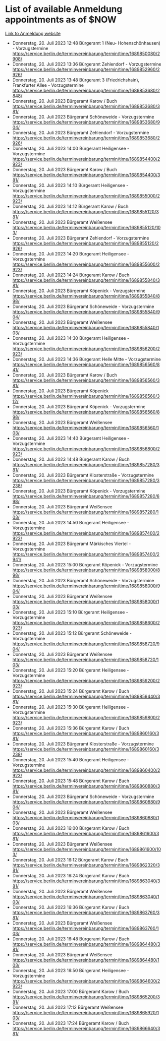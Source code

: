 # List of available Anmeldung appointments as of $NOW
[Link to Anmeldung website](https://service.berlin.de/terminvereinbarung/termin/tag.php?termin=1&anliegen[]=120686&dienstleisterlist=122210,122217,327316,122219,327312,122227,327314,122231,327346,122243,327348,122254,122252,329742,122260,329745,122262,329748,122271,327278,122273,327274,122277,327276,330436,122280,327294,122282,327290,122284,327292,122291,327270,122285,327266,122286,327264,122296,327268,150230,329760,122297,327286,122294,327284,122312,329763,122314,329775,122304,327330,122311,327334,122309,327332,317869,122281,327352,122279,329772,122283,122276,327324,122274,327326,122267,329766,122246,327318,122251,327320,122257,327322,122208,327298,122226,327300&herkunft=http%3A%2F%2Fservice.berlin.de%2Fdienstleistung%2F120686%2F)
- Donnerstag, 20. Juli 2023 12:48 Bürgeramt 1 (Neu- Hohenschönhausen) - Vorzugstermine https://service.berlin.de/terminvereinbarung/termin/time/1689850080/2908/
- Donnerstag, 20. Juli 2023 13:36 Bürgeramt Zehlendorf - Vorzugstermine https://service.berlin.de/terminvereinbarung/termin/time/1689852960/2926/
- Donnerstag, 20. Juli 2023 13:48 Bürgeramt 3 (Friedrichshain), Frankfurter Allee - Vorzugstermine https://service.berlin.de/terminvereinbarung/termin/time/1689853680/2848/
- Donnerstag, 20. Juli 2023  Bürgeramt Karow / Buch https://service.berlin.de/terminvereinbarung/termin/time/1689853680/381/
- Donnerstag, 20. Juli 2023  Bürgeramt Schöneweide - Vorzugstermine https://service.berlin.de/terminvereinbarung/termin/time/1689853680/904/
- Donnerstag, 20. Juli 2023  Bürgeramt Zehlendorf - Vorzugstermine https://service.berlin.de/terminvereinbarung/termin/time/1689853680/2926/
- Donnerstag, 20. Juli 2023 14:00 Bürgeramt Heiligensee - Vorzugstermine https://service.berlin.de/terminvereinbarung/termin/time/1689854400/2923/
- Donnerstag, 20. Juli 2023  Bürgeramt Karow / Buch https://service.berlin.de/terminvereinbarung/termin/time/1689854400/381/
- Donnerstag, 20. Juli 2023 14:10 Bürgeramt Heiligensee - Vorzugstermine https://service.berlin.de/terminvereinbarung/termin/time/1689855000/2923/
- Donnerstag, 20. Juli 2023 14:12 Bürgeramt Karow / Buch https://service.berlin.de/terminvereinbarung/termin/time/1689855120/381/
- Donnerstag, 20. Juli 2023  Bürgeramt Weißensee https://service.berlin.de/terminvereinbarung/termin/time/1689855120/103/
- Donnerstag, 20. Juli 2023  Bürgeramt Zehlendorf - Vorzugstermine https://service.berlin.de/terminvereinbarung/termin/time/1689855120/2926/
- Donnerstag, 20. Juli 2023 14:20 Bürgeramt Heiligensee - Vorzugstermine https://service.berlin.de/terminvereinbarung/termin/time/1689855600/2923/
- Donnerstag, 20. Juli 2023 14:24 Bürgeramt Karow / Buch https://service.berlin.de/terminvereinbarung/termin/time/1689855840/381/
- Donnerstag, 20. Juli 2023  Bürgeramt Köpenick - Vorzugstermine https://service.berlin.de/terminvereinbarung/termin/time/1689855840/898/
- Donnerstag, 20. Juli 2023  Bürgeramt Schöneweide - Vorzugstermine https://service.berlin.de/terminvereinbarung/termin/time/1689855840/904/
- Donnerstag, 20. Juli 2023  Bürgeramt Weißensee https://service.berlin.de/terminvereinbarung/termin/time/1689855840/103/
- Donnerstag, 20. Juli 2023 14:30 Bürgeramt Heiligensee - Vorzugstermine https://service.berlin.de/terminvereinbarung/termin/time/1689856200/2923/
- Donnerstag, 20. Juli 2023 14:36 Bürgeramt Helle Mitte - Vorzugstermine https://service.berlin.de/terminvereinbarung/termin/time/1689856560/841/
- Donnerstag, 20. Juli 2023  Bürgeramt Karow / Buch https://service.berlin.de/terminvereinbarung/termin/time/1689856560/381/
- Donnerstag, 20. Juli 2023  Bürgeramt Köpenick https://service.berlin.de/terminvereinbarung/termin/time/1689856560/312/
- Donnerstag, 20. Juli 2023  Bürgeramt Köpenick - Vorzugstermine https://service.berlin.de/terminvereinbarung/termin/time/1689856560/898/
- Donnerstag, 20. Juli 2023  Bürgeramt Weißensee https://service.berlin.de/terminvereinbarung/termin/time/1689856560/103/
- Donnerstag, 20. Juli 2023 14:40 Bürgeramt Heiligensee - Vorzugstermine https://service.berlin.de/terminvereinbarung/termin/time/1689856800/2923/
- Donnerstag, 20. Juli 2023 14:48 Bürgeramt Karow / Buch https://service.berlin.de/terminvereinbarung/termin/time/1689857280/381/
- Donnerstag, 20. Juli 2023  Bürgeramt Klosterstraße - Vorzugstermine https://service.berlin.de/terminvereinbarung/termin/time/1689857280/3238/
- Donnerstag, 20. Juli 2023  Bürgeramt Köpenick - Vorzugstermine https://service.berlin.de/terminvereinbarung/termin/time/1689857280/898/
- Donnerstag, 20. Juli 2023  Bürgeramt Weißensee https://service.berlin.de/terminvereinbarung/termin/time/1689857280/103/
- Donnerstag, 20. Juli 2023 14:50 Bürgeramt Heiligensee - Vorzugstermine https://service.berlin.de/terminvereinbarung/termin/time/1689857400/2923/
- Donnerstag, 20. Juli 2023  Bürgeramt Märkisches Viertel - Vorzugstermine https://service.berlin.de/terminvereinbarung/termin/time/1689857400/2941/
- Donnerstag, 20. Juli 2023 15:00 Bürgeramt Köpenick - Vorzugstermine https://service.berlin.de/terminvereinbarung/termin/time/1689858000/898/
- Donnerstag, 20. Juli 2023  Bürgeramt Schöneweide - Vorzugstermine https://service.berlin.de/terminvereinbarung/termin/time/1689858000/904/
- Donnerstag, 20. Juli 2023  Bürgeramt Weißensee https://service.berlin.de/terminvereinbarung/termin/time/1689858000/103/
- Donnerstag, 20. Juli 2023 15:10 Bürgeramt Heiligensee - Vorzugstermine https://service.berlin.de/terminvereinbarung/termin/time/1689858600/2923/
- Donnerstag, 20. Juli 2023 15:12 Bürgeramt Schöneweide - Vorzugstermine https://service.berlin.de/terminvereinbarung/termin/time/1689858720/904/
- Donnerstag, 20. Juli 2023  Bürgeramt Weißensee https://service.berlin.de/terminvereinbarung/termin/time/1689858720/103/
- Donnerstag, 20. Juli 2023 15:20 Bürgeramt Heiligensee - Vorzugstermine https://service.berlin.de/terminvereinbarung/termin/time/1689859200/2923/
- Donnerstag, 20. Juli 2023 15:24 Bürgeramt Karow / Buch https://service.berlin.de/terminvereinbarung/termin/time/1689859440/381/
- Donnerstag, 20. Juli 2023 15:30 Bürgeramt Heiligensee - Vorzugstermine https://service.berlin.de/terminvereinbarung/termin/time/1689859800/2923/
- Donnerstag, 20. Juli 2023 15:36 Bürgeramt Karow / Buch https://service.berlin.de/terminvereinbarung/termin/time/1689860160/381/
- Donnerstag, 20. Juli 2023  Bürgeramt Klosterstraße - Vorzugstermine https://service.berlin.de/terminvereinbarung/termin/time/1689860160/3238/
- Donnerstag, 20. Juli 2023 15:40 Bürgeramt Heiligensee - Vorzugstermine https://service.berlin.de/terminvereinbarung/termin/time/1689860400/2923/
- Donnerstag, 20. Juli 2023 15:48 Bürgeramt Karow / Buch https://service.berlin.de/terminvereinbarung/termin/time/1689860880/381/
- Donnerstag, 20. Juli 2023  Bürgeramt Schöneweide - Vorzugstermine https://service.berlin.de/terminvereinbarung/termin/time/1689860880/904/
- Donnerstag, 20. Juli 2023  Bürgeramt Weißensee https://service.berlin.de/terminvereinbarung/termin/time/1689860880/103/
- Donnerstag, 20. Juli 2023 16:00 Bürgeramt Karow / Buch https://service.berlin.de/terminvereinbarung/termin/time/1689861600/381/
- Donnerstag, 20. Juli 2023  Bürgeramt Weißensee https://service.berlin.de/terminvereinbarung/termin/time/1689861600/103/
- Donnerstag, 20. Juli 2023 16:12 Bürgeramt Karow / Buch https://service.berlin.de/terminvereinbarung/termin/time/1689862320/381/
- Donnerstag, 20. Juli 2023 16:24 Bürgeramt Karow / Buch https://service.berlin.de/terminvereinbarung/termin/time/1689863040/381/
- Donnerstag, 20. Juli 2023  Bürgeramt Weißensee https://service.berlin.de/terminvereinbarung/termin/time/1689863040/103/
- Donnerstag, 20. Juli 2023 16:36 Bürgeramt Karow / Buch https://service.berlin.de/terminvereinbarung/termin/time/1689863760/381/
- Donnerstag, 20. Juli 2023  Bürgeramt Weißensee https://service.berlin.de/terminvereinbarung/termin/time/1689863760/103/
- Donnerstag, 20. Juli 2023 16:48 Bürgeramt Karow / Buch https://service.berlin.de/terminvereinbarung/termin/time/1689864480/381/
- Donnerstag, 20. Juli 2023  Bürgeramt Weißensee https://service.berlin.de/terminvereinbarung/termin/time/1689864480/103/
- Donnerstag, 20. Juli 2023 16:50 Bürgeramt Heiligensee - Vorzugstermine https://service.berlin.de/terminvereinbarung/termin/time/1689864600/2923/
- Donnerstag, 20. Juli 2023 17:00 Bürgeramt Karow / Buch https://service.berlin.de/terminvereinbarung/termin/time/1689865200/381/
- Donnerstag, 20. Juli 2023 17:12 Bürgeramt Weißensee https://service.berlin.de/terminvereinbarung/termin/time/1689865920/103/
- Donnerstag, 20. Juli 2023 17:24 Bürgeramt Karow / Buch https://service.berlin.de/terminvereinbarung/termin/time/1689866640/381/

